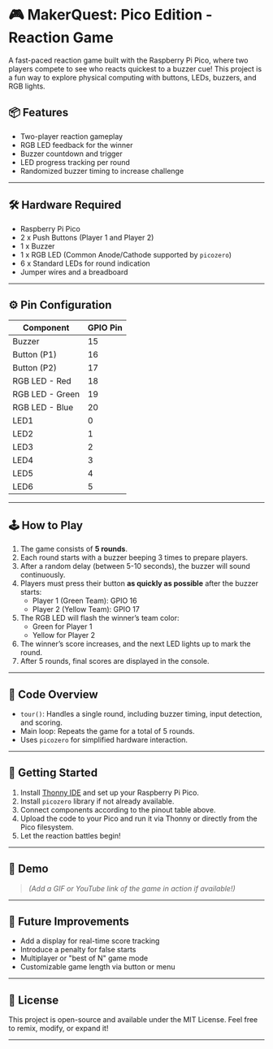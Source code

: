 # 🎮 MakerQuest: Pico Edition - Reaction Game

A fast-paced reaction game built with the Raspberry Pi Pico, where two players compete to see who reacts quickest to a buzzer cue! This project is a fun way to explore physical computing with buttons, LEDs, buzzers, and RGB lights.

## 📦 Features

- Two-player reaction gameplay
- RGB LED feedback for the winner
- Buzzer countdown and trigger
- LED progress tracking per round
- Randomized buzzer timing to increase challenge

---

## 🛠️ Hardware Required

- Raspberry Pi Pico
- 2 x Push Buttons (Player 1 and Player 2)
- 1 x Buzzer
- 1 x RGB LED (Common Anode/Cathode supported by `picozero`)
- 6 x Standard LEDs for round indication
- Jumper wires and a breadboard

---

## ⚙️ Pin Configuration

| Component       | GPIO Pin |
| --------------- | -------- |
| Buzzer          | 15       |
| Button (P1)     | 16       |
| Button (P2)     | 17       |
| RGB LED - Red   | 18       |
| RGB LED - Green | 19       |
| RGB LED - Blue  | 20       |
| LED1            | 0        |
| LED2            | 1        |
| LED3            | 2        |
| LED4            | 3        |
| LED5            | 4        |
| LED6            | 5        |

---

## 🕹️ How to Play

1. The game consists of **5 rounds**.
2. Each round starts with a buzzer beeping 3 times to prepare players.
3. After a random delay (between 5-10 seconds), the buzzer will sound continuously.
4. Players must press their button **as quickly as possible** after the buzzer starts:
   - Player 1 (Green Team): GPIO 16
   - Player 2 (Yellow Team): GPIO 17
5. The RGB LED will flash the winner’s team color:
   - Green for Player 1
   - Yellow for Player 2
6. The winner’s score increases, and the next LED lights up to mark the round.
7. After 5 rounds, final scores are displayed in the console.

---

## 🧠 Code Overview

- `tour()`: Handles a single round, including buzzer timing, input detection, and scoring.
- Main loop: Repeats the game for a total of 5 rounds.
- Uses `picozero` for simplified hardware interaction.

---

## 🚀 Getting Started

1. Install [Thonny IDE](https://thonny.org/) and set up your Raspberry Pi Pico.
2. Install `picozero` library if not already available.
3. Connect components according to the pinout table above.
4. Upload the code to your Pico and run it via Thonny or directly from the Pico filesystem.
5. Let the reaction battles begin!

---

## 📸 Demo

> _(Add a GIF or YouTube link of the game in action if available!)_

---

## 🧩 Future Improvements

- Add a display for real-time score tracking
- Introduce a penalty for false starts
- Multiplayer or "best of N" game mode
- Customizable game length via button or menu

---

## 📄 License

This project is open-source and available under the MIT License. Feel free to remix, modify, or expand it!

---
